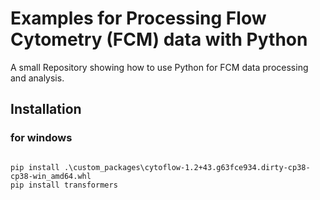 # Examples for Processing Flow Cytometry (FCM) data with Python
A small Repository showing how to use Python for FCM data processing and analysis.

## Installation
### for windows
```

pip install .\custom_packages\cytoflow-1.2+43.g63fce934.dirty-cp38-cp38-win_amd64.whl
pip install transformers

```
